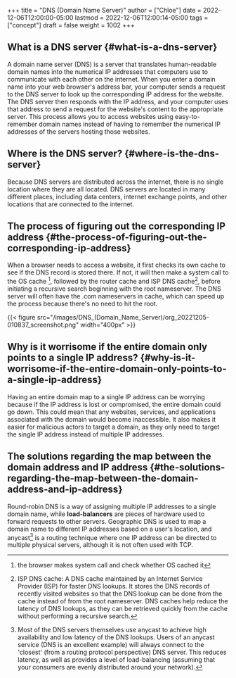 +++
title = "DNS (Domain Name Server)"
author = ["Chloe"]
date = 2022-12-06T12:00:00-05:00
lastmod = 2022-12-06T12:00:14-05:00
tags = ["concept"]
draft = false
weight = 1002
+++

## What is a DNS server {#what-is-a-dns-server}

A domain name server (DNS) is a server that translates human-readable
domain names into the numerical IP addresses that computers use to
communicate with each other on the internet. When you enter a domain
name into your web browser's address bar, your computer sends a
request to the DNS server to look up the corresponding IP address for
the website. The DNS server then responds with the IP address, and
your computer uses that address to send a request for the website's
content to the appropriate server. This process allows you to access
websites using easy-to-remember domain names instead of having to
remember the numerical IP addresses of the servers hosting those
websites.


## Where is the DNS server? {#where-is-the-dns-server}

Because DNS servers are distributed across the internet, there is no
single location where they are all located. DNS servers are located in
many different places, including data centers, internet exchange
points, and other locations that are connected to the internet.


## The process of figuring out the corresponding IP address {#the-process-of-figuring-out-the-corresponding-ip-address}

When a browser needs to access a website, it first checks its own
cache to see if the DNS record is stored there. If not, it will then
make a system call to the OS cache&nbsp;[^fn:1], followed by the router
cache and ISP DNS cache[^fn:2], before initiating a recursive search
beginning with the root nameserver. The DNS server will often have the
.com nameservers in cache, which can speed up the process because
there's no need to hit the root.

{{< figure src="/images/DNS_(Domain_Name_Server)/org_20221205-010837_screenshot.png" width="400px" >}}


## Why is it worrisome if the entire domain only points to a single IP address? {#why-is-it-worrisome-if-the-entire-domain-only-points-to-a-single-ip-address}

Having an entire domain map to a single IP address can be worrying
because if the IP address is lost or compromised, the entire domain
could go down. This could mean that any websites, services, and
applications associated with the domain would become inaccessible. It
also makes it easier for malicious actors to target a domain, as they
only need to target the single IP address instead of multiple IP
addresses.


## The solutions regarding the map between the domain address and IP address {#the-solutions-regarding-the-map-between-the-domain-address-and-ip-address}

Round-robin DNS is a way of assigning multiple IP addresses to a
single domain name, while **load-balancers** are pieces of hardware used
to forward requests to other servers. Geographic DNS is used to map a
domain name to different IP addresses based on a user's location, and
anycast[^fn:3] is a routing technique where one IP address can be directed to
multiple physical servers, although it is not often used with TCP.

[^fn:1]: the browser makes system call and check whether OS cached it
[^fn:2]: ISP DNS cache: A DNS cache maintained by an Internet Service
    Provider (ISP) for faster DNS lookups. It stores the DNS records of
    recently visited websites so that the DNS lookup can be done from the
    cache instead of from the root nameserver. DNS caches help reduce the
    latency of DNS lookups, as they can be retrieved quickly from the
    cache without performing a recursive search.
[^fn:3]: Most of the DNS servers themselves use anycast to achieve high
    availability and low latency of the DNS lookups. Users of an anycast
    service (DNS is an excellent example) will always connect to the
    'closest' (from a routing protocol perspective) DNS server. This
    reduces latency, as well as provides a level of load-balancing
    (assuming that your consumers are evenly distributed around your
    network).